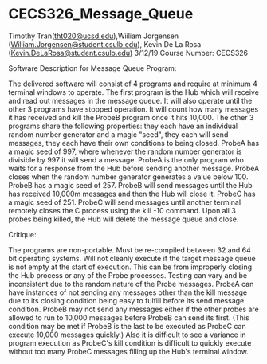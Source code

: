 # CECS326_Message_Queue
Timothy Tran(tht020@ucsd.edu),Wiiliam Jorgensen (William.Jorgensen@student.csulb.edu), Kevin De La Rosa (Kevin.DeLaRosa@student.csulb.edu)
3/12/19
Course Number: CECS326

Software Description for Message Queue Program:

The delivered software will consist of 4 programs and require at minimum 4 terminal windows to operate.
 The first program is the Hub which will receive and read out messages in the message queue. 
 It will also operate until the other 3 programs have stopped operation.
 It will count how many messages it has received and kill the ProbeB program once it hits 10,000. 
 The other 3 programs share the following properties: they each have an individual random number generator and a magic "seed", they each will send messages, they each have their own conditions to being closed. 
 ProbeA has a magic seed of 997, where whenever the random number generator is divisible by 997 it will send a message.
 ProbeA is the only program who waits for a response from the Hub before sending another message. 
 ProbeA closes when the random number generator generates a value below 100. ProbeB has a magic seed of 257. 
 ProbeB will send messages until the Hub has received 10,000m messages and then the Hub will close it. 
 ProbeC has a magic seed of 251. 
 ProbeC will send messages until another terminal remotely closes the C process using the kill -10 command. 
 Upon all 3 probes being killed, the Hub will delete the message queue and close. 

Critique:

The programs are non-portable. 
Must be re-compiled between 32 and 64 bit operating systems.
 Will not cleanly execute if the target message queue is not empty at the start of execution. 
 This can be from improperly closing the Hub process or any of the Probe processes.
 Testing can vary and be inconsistent due to the random nature of the Probe messages. 
 ProbeA can have instances of not sending any messages other than the kill message due to its closing condition being easy to fulfill before its send message condition. 
 ProbeB may not send any messages either if the other probes are allowed to run to 10,000 messages before ProbeB can send its first. 
 (This condition may be met if ProbeB is the last to be executed as ProbeC can execute 10,000 messages quickly.) 
 Also it is difficult to see a variance in program execution as ProbeC's kill condition is difficult to quickly execute without too many ProbeC messages filling up the Hub's terminal window.


